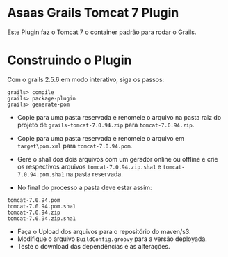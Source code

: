 Asaas Grails Tomcat 7 Plugin
======================

Este Plugin faz o Tomcat 7 o container padrão para rodar o Grails.

Construindo o Plugin
======================
Com o grails 2.5.6 em modo interativo, siga os passos:
```shell
grails> compile
grails> package-plugin
grails> generate-pom
```

* Copie para uma pasta reservada e renomeie o arquivo na pasta raiz do projeto de `grails-tomcat-7.0.94.zip` para `tomcat-7.0.94.zip`.
* Copie para uma pasta reservada e renomeie o arquivo em `target\pom.xml` para `tomcat-7.0.94.pom`.
* Gere o sha1 dos dois arquivos com um gerador online ou offline e crie os respectivos arquivos `tomcat-7.0.94.zip.sha1` e `tomcat-7.0.94.pom.sha1` na pasta reservada.

* No final do processo a pasta deve estar assim:
```
tomcat-7.0.94.pom
tomcat-7.0.94.pom.sha1
tomcat-7.0.94.zip
tomcat-7.0.94.zip.sha1
```

* Faça o Upload dos arquivos para o repositório do maven/s3.
* Modifique o arquivo `BuildConfig.groovy` para a versão deployada.
* Teste o download das dependências e as alterações.

